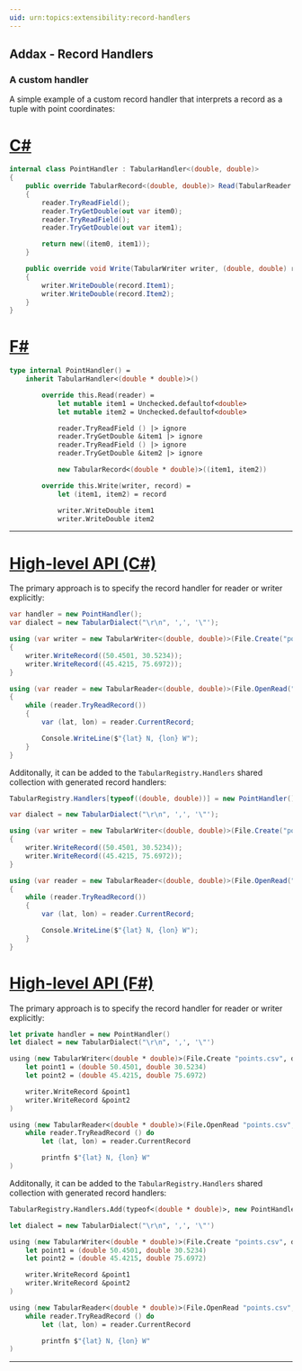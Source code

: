 ```yaml
---
uid: urn:topics:extensibility:record-handlers
---
```


## Addax - Record Handlers

<p />

### A custom handler

<p />

A simple example of a custom record handler that interprets a record as a tuple with point coordinates:

<p />

# [C#](#tab/cs)

```cs
internal class PointHandler : TabularHandler<(double, double)>
{
    public override TabularRecord<(double, double)> Read(TabularReader reader)
    {
        reader.TryReadField();
        reader.TryGetDouble(out var item0);
        reader.TryReadField();
        reader.TryGetDouble(out var item1);

        return new((item0, item1));
    }

    public override void Write(TabularWriter writer, (double, double) record)
    {
        writer.WriteDouble(record.Item1);
        writer.WriteDouble(record.Item2);
    }
}
```

# [F#](#tab/fs)

```fs
type internal PointHandler() =
    inherit TabularHandler<(double * double)>()

        override this.Read(reader) =
            let mutable item1 = Unchecked.defaultof<double>
            let mutable item2 = Unchecked.defaultof<double>

            reader.TryReadField () |> ignore
            reader.TryGetDouble &item1 |> ignore
            reader.TryReadField () |> ignore
            reader.TryGetDouble &item2 |> ignore

            new TabularRecord<(double * double)>((item1, item2))

        override this.Write(writer, record) =
            let (item1, item2) = record

            writer.WriteDouble item1
            writer.WriteDouble item2
```

---

<p />

# [High-level API (C#)](#tab/api-hl/cs)

The primary approach is to specify the record handler for reader or writer explicitly:

<p />

```cs
var handler = new PointHandler();
var dialect = new TabularDialect("\r\n", ',', '\"');

using (var writer = new TabularWriter<(double, double)>(File.Create("points.csv"), dialect, handler: handler))
{
    writer.WriteRecord((50.4501, 30.5234));
    writer.WriteRecord((45.4215, 75.6972));
}

using (var reader = new TabularReader<(double, double)>(File.OpenRead("points.csv"), dialect, handler: handler))
{
    while (reader.TryReadRecord())
    {
        var (lat, lon) = reader.CurrentRecord;

        Console.WriteLine($"{lat} N, {lon} W");
    }
}
```

<p />

Additonally, it can be added to the `TabularRegistry.Handlers` shared collection with generated record handlers:

<p />

```cs
TabularRegistry.Handlers[typeof((double, double))] = new PointHandler();

var dialect = new TabularDialect("\r\n", ',', '\"');

using (var writer = new TabularWriter<(double, double)>(File.Create("points.csv"), dialect))
{
    writer.WriteRecord((50.4501, 30.5234));
    writer.WriteRecord((45.4215, 75.6972));
}

using (var reader = new TabularReader<(double, double)>(File.OpenRead("points.csv"), dialect))
{
    while (reader.TryReadRecord())
    {
        var (lat, lon) = reader.CurrentRecord;

        Console.WriteLine($"{lat} N, {lon} W");
    }
}
```

# [High-level API (F#)](#tab/api-hl/fs)

The primary approach is to specify the record handler for reader or writer explicitly:

<p />

```fs
let private handler = new PointHandler()
let dialect = new TabularDialect("\r\n", ',', '\"')

using (new TabularWriter<(double * double)>(File.Create "points.csv", dialect, handler = handler)) (fun writer ->
    let point1 = (double 50.4501, double 30.5234)
    let point2 = (double 45.4215, double 75.6972)

    writer.WriteRecord &point1
    writer.WriteRecord &point2
)

using (new TabularReader<(double * double)>(File.OpenRead "points.csv", dialect, handler = handler)) (fun reader ->
    while reader.TryReadRecord () do
        let (lat, lon) = reader.CurrentRecord

        printfn $"{lat} N, {lon} W"
)
```

<p />

Additonally, it can be added to the `TabularRegistry.Handlers` shared collection with generated record handlers:

<p />

```fs
TabularRegistry.Handlers.Add(typeof<(double * double)>, new PointHandler())

let dialect = new TabularDialect("\r\n", ',', '\"')

using (new TabularWriter<(double * double)>(File.Create "points.csv", dialect)) (fun writer ->
    let point1 = (double 50.4501, double 30.5234)
    let point2 = (double 45.4215, double 75.6972)

    writer.WriteRecord &point1
    writer.WriteRecord &point2
)

using (new TabularReader<(double * double)>(File.OpenRead "points.csv", dialect)) (fun reader ->
    while reader.TryReadRecord () do
        let (lat, lon) = reader.CurrentRecord

        printfn $"{lat} N, {lon} W"
)
```

---
